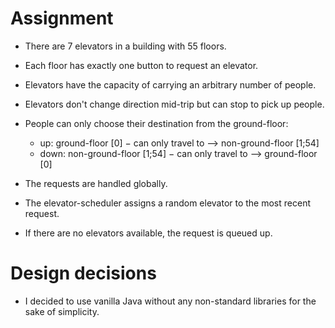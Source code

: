 # Assignment

- There are 7 elevators in a building with 55 floors.
- Each floor has exactly one button to request an elevator.


- Elevators have the capacity of carrying an arbitrary number of people.
- Elevators don't change direction mid-trip but can stop to pick up people.
- People can only choose their destination from the ground-floor:
  - up: ground-floor [0] − can only travel to ⟶ non-ground-floor [1;54]
  - down: non-ground-floor [1;54] − can only travel to ⟶ ground-floor [0]
 

- The requests are handled globally.
- The elevator-scheduler assigns a random elevator to the most recent request.
- If there are no elevators available, the request is queued up.


# Design decisions

- I decided to use vanilla Java without any non-standard libraries for the sake of simplicity.